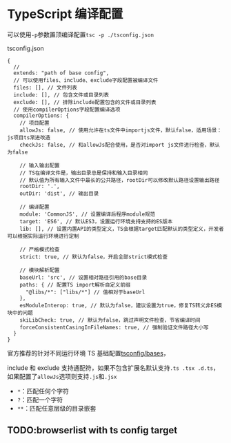 # TypeScript 编译配置

可以使用`-p`参数置顶编译配置`tsc -p ./tsconfig.json`

tsconfig.json

```JSON5
{
  //
  extends: "path of base config",
  // 可以使用files、include、exclude字段配置被编译文件
  files: [], // 文件列表
  include: [], // 包含文件或目录列表
  exclude: [], // 排除include配置包含的文件或目录列表
  // 使用compilerOptions字段配置编译选项
  compilerOptions: {
    // 项目配置
    allowJs: false, // 使用允许在ts文件中importjs文件，默认false，适用场景：js项目ts渐进改造
    checkJs: false, // 和allowJs配合使用，是否对import js文件进行检查，默认为false

    // 输入输出配置
    // TS在编译文件是，输出目录总是保持和输入目录相同
    // 默认值为所有输入文件中最长的公共路径，rootDir可以修改默认路径设置输出路径
    rootDir: '.',
    outDir: 'dist', // 输出目录

    // 编译配置
    module: 'CommonJS', // 设置编译后程序module规范
    target: 'ES6', // 默认ES3，设置运行环境支持支持的ES版本
    lib: [], // 设置内置API的类型定义，TS会根据target匹配默认的类型定义，开发者可以根据实际运行环境进行定制

    // 严格模式检查
    strict: true, // 默认为false，开启全部strict模式检查

    // 模块解析配置
    baseUrl: 'src', // 设置相对路径引用的base目录
    paths: { // 配置TS import解析自定义前缀
      "@libs/*": ["libs/*"] // 值相对于baseUrl
    },
    esModuleInterop: true, // 默认为false，建议设置为true，修复TS转义非ES模块中的问题
    skiLibCheck: true, // 默认为false，跳过声明文件检查，节省编译时间
    forceConsistentCasingInFileNames: true, // 强制验证文件路径大小写
  }
}
```

官方推荐的针对不同运行环境 TS 基础配置[tsconfig/bases](https://github.com/tsconfig/bases/)，

include 和 exclude 支持通配符，如果不包含扩展名默认支持`.ts .tsx .d.ts`，如果配置了`allowJs`选项则支持`.js`和`.jsx`

- `*`：匹配任何个字符
- `?`：匹配一个字符
- `**`：匹配任意层级的目录嵌套

## TODO:browserlist with ts config target
